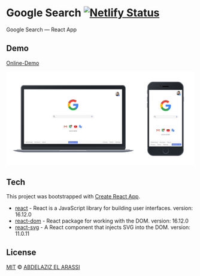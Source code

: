 # Google Search [![Netlify Status](https://api.netlify.com/api/v1/badges/f38ebbd7-f00c-411f-adb0-6e58207cd858/deploy-status)](https://app.netlify.com/sites/google-search-react/deploys)

Google Search — React App

## Demo

[Online-Demo]

![](screenshot.png)

## Tech

This project was bootstrapped with [Create React App](https://github.com/facebook/create-react-app).

- [react] - React is a JavaScript library for building user interfaces. version: 16.12.0
- [react-dom] - React package for working with the DOM. version: 16.12.0
- [react-svg] - A React component that injects SVG into the DOM. version: 11.0.11

## License

[MIT](https://choosealicense.com/licenses/mit/) © [ABDELAZIZ EL ARASSI](https://www.linkedin.com/in/aelarassi/)

[online-demo]: https://google-search-react.netlify.com/
[react]: https://reactjs.org/
[react-dom]: https://reactjs.org/
[react-svg]: https://github.com/tanem/react-svg
